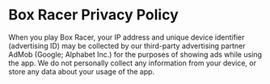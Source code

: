 # Box Racer Privacy Policy
When you play Box Racer, your IP address and unique device identifier (advertising ID) may be collected by our third-party advertising partner AdMob (Google; Alphabet Inc.) for the purposes of showing ads while using the app. We do not personally collect any information from your device, or store any data about your usage of the app.
